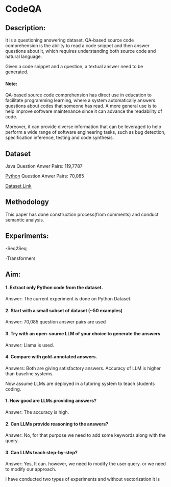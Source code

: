 # CodeQA

## Description:
It is a questioning answering dataset.  QA-based source code comprehension is the ability to read a code snippet and then answer questions about it, which requires understanding both source code and natural language. 

Given a code snippet and a question, a textual answer need to be generated.

#### Note:  
QA-based source code comprehension has direct use in education to facilitate programming learning, where a system automatically answers questions about codes that someone has read.  A more general use is to help improve software maintenance since it can advance the readability of code.

Moreover, it can provide diverse information that can be leveraged to help perform a wide range of software engineering tasks, such as bug detection, specification inference, testing and code synthesis.

## Dataset
Java Question Anwer Pairs: 119,7787

[Python](https://github.com/MahaZainab/CodeQA/tree/main/python) Question Anwer Pairs: 70,085 


[Dataset Link](https://github.com/jadecxliu/CodeQA) 
## Methodology
This paper has done construction process(from comments) and conduct semantic analysis.

## Experiments:
-Seq2Seq

-Transformers

## Aim:

#### 1. Extract only Python code from the dataset.

Answer: The current experiment is done on Python Dataset.

#### 2. Start with a small subset of dataset  (~50 examples)

Answer: 70,085 question answer pairs are used 

#### 3. Try with an open-source LLM of your choice to generate the answers

Answer:  Llama is used.

#### 4. Compare with gold-annotated answers.

Answers: Both are giving satisfactory answers. Accuracy of LLM is higher than baseline systems.

Now assume LLMs are deployed in a tutoring system to teach students coding. 

#### 1. How good are LLMs providing answers?

Answer: The accuracy is high.

#### 2. Can LLMs provide reasoning to the answers?

Answer: No, for that purpose we need to add some keywords along with the query.

#### 3. Can LLMs teach step-by-step?

Answer: Yes, It can. however, we need to modify the user query. or we need to modify our approach.

I have  conducted two types of experiments and without vectorization it is
